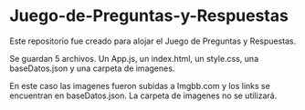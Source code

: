 # Juego-de-Preguntas-y-Respuestas
Este repositorio fue creado para alojar el Juego de Preguntas y Respuestas.

Se guardan 5 archivos. Un App.js, un index.html, un style.css, una baseDatos.json y una carpeta de imagenes.

En este caso las imagenes fueron subidas a Imgbb.com y los links se encuentran en baseDatos.json. La carpeta de imagenes no se utilizará.



